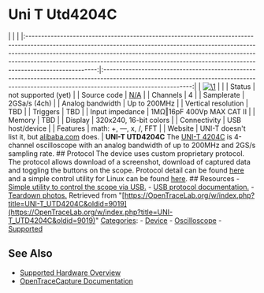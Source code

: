 # Uni T Utd4204C

| | | |:----------------------------------------------------------------------------------------------------------------------------------------------------------------------------------------------------------------------------------------------------------------------------------------------------------------------------------------------:|:----------------------------------------------------------------------------------------------------------------------------------------------------------------------------------------:| | [![\1](../../assets/hardware/general/\2)](./File:Utd4204c.png.html) | | | Status | not supported (yet) | | Source code | [N/A](http://github.com/OpenTraceLab/?p=OpenTraceCapture.git;a=tree;f=src/hardware/N/A) | | Channels | 4 | | Samplerate | 2GSa/s (4ch) | | Analog bandwidth | Up to 200MHz | | Vertical resolution | TBD | | Triggers | TBD | | Input impedance | 1MΩ‖16pF 400Vp MAX CAT II | | Memory | TBD | | Display | 320x240, 16-bit colors | | Connectivity | USB host/device | | Features | math: +, —, x, /, FFT | | Website | UNI-T doesn't list it, but [alibaba.com](http://www.alibaba.com/product-detail/Digital-Oscilloscope-UNI-T-UTD4204C_752941039.html) does. | **UNI-T UTD4204C** The [UNI-T 4204C](http://www.alibaba.com/product-detail/Digital-Oscilloscope-UNI-T-UTD4204C_752941039.html) is 4-channel oscilloscope with an analog bandwidth of up to 200MHz and 2GS/s sampling rate. ## Protocol The device uses custom proprietary protocol. The protocol allows download of a screenshot, download of captured data and toggling the buttons on the scope. Protocol detail can be found [here](http://twilight.ponies.cz/scope.txt) and a simple control utility for Linux can be found [here](http://twilight.ponies.cz/uni-t-control.tar). ## Resources \- [Simple utility to control the scope via USB.](http://twilight.ponies.cz/uni-t-control.tar) \- [USB protocol documentation.](http://twilight.ponies.cz/scope.txt) \- [Teardown photos.](https://plus.google.com/photos/117418816874018560025/albums/5963246253739868289)
Retrieved from "[https://OpenTraceLab.org/w/index.php?title=UNI-T_UTD4204C&oldid=9019](https://OpenTraceLab.org/w/index.php?title=UNI-T_UTD4204C&oldid=9019)" 
[Categories](specialcategories-specialcategories.md): \- [Device](./Category:Device.html "Category:Device") \- [Oscilloscope](./Category:Oscilloscope.html "Category:Oscilloscope") \- [Supported](./Category:Supported.html "Category:Supported")

## See Also
- [Supported Hardware Overview](../supported-hardware.md)
- [OpenTraceCapture Documentation](../../opentracecapture/overview.md)
